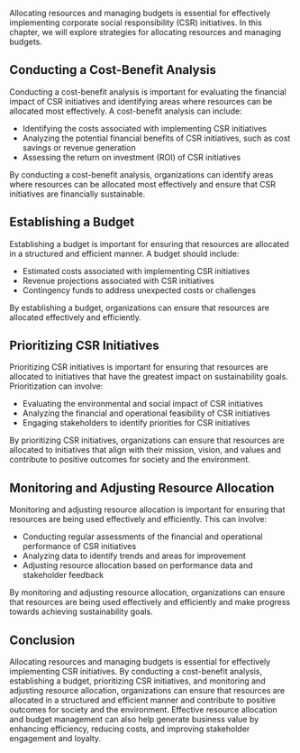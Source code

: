 
Allocating resources and managing budgets is essential for effectively implementing corporate social responsibility (CSR) initiatives. In this chapter, we will explore strategies for allocating resources and managing budgets.

Conducting a Cost-Benefit Analysis
----------------------------------

Conducting a cost-benefit analysis is important for evaluating the financial impact of CSR initiatives and identifying areas where resources can be allocated most effectively. A cost-benefit analysis can include:

* Identifying the costs associated with implementing CSR initiatives
* Analyzing the potential financial benefits of CSR initiatives, such as cost savings or revenue generation
* Assessing the return on investment (ROI) of CSR initiatives

By conducting a cost-benefit analysis, organizations can identify areas where resources can be allocated most effectively and ensure that CSR initiatives are financially sustainable.

Establishing a Budget
---------------------

Establishing a budget is important for ensuring that resources are allocated in a structured and efficient manner. A budget should include:

* Estimated costs associated with implementing CSR initiatives
* Revenue projections associated with CSR initiatives
* Contingency funds to address unexpected costs or challenges

By establishing a budget, organizations can ensure that resources are allocated effectively and efficiently.

Prioritizing CSR Initiatives
----------------------------

Prioritizing CSR initiatives is important for ensuring that resources are allocated to initiatives that have the greatest impact on sustainability goals. Prioritization can involve:

* Evaluating the environmental and social impact of CSR initiatives
* Analyzing the financial and operational feasibility of CSR initiatives
* Engaging stakeholders to identify priorities for CSR initiatives

By prioritizing CSR initiatives, organizations can ensure that resources are allocated to initiatives that align with their mission, vision, and values and contribute to positive outcomes for society and the environment.

Monitoring and Adjusting Resource Allocation
--------------------------------------------

Monitoring and adjusting resource allocation is important for ensuring that resources are being used effectively and efficiently. This can involve:

* Conducting regular assessments of the financial and operational performance of CSR initiatives
* Analyzing data to identify trends and areas for improvement
* Adjusting resource allocation based on performance data and stakeholder feedback

By monitoring and adjusting resource allocation, organizations can ensure that resources are being used effectively and efficiently and make progress towards achieving sustainability goals.

Conclusion
----------

Allocating resources and managing budgets is essential for effectively implementing CSR initiatives. By conducting a cost-benefit analysis, establishing a budget, prioritizing CSR initiatives, and monitoring and adjusting resource allocation, organizations can ensure that resources are allocated in a structured and efficient manner and contribute to positive outcomes for society and the environment. Effective resource allocation and budget management can also help generate business value by enhancing efficiency, reducing costs, and improving stakeholder engagement and loyalty.
